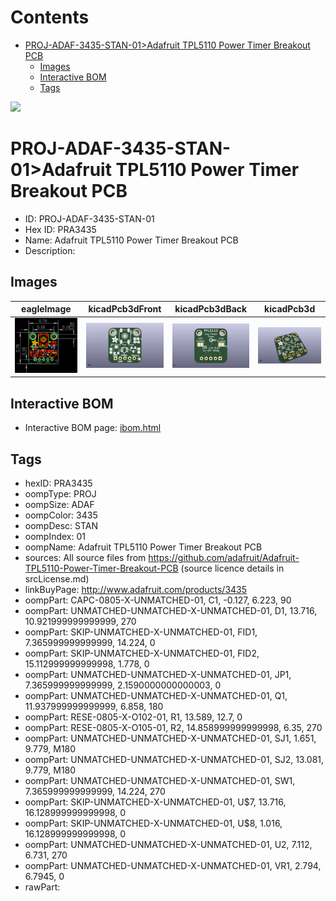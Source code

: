 



Contents
========

* [PROJ-ADAF-3435-STAN-01>Adafruit TPL5110 Power Timer Breakout PCB](#proj-adaf-3435-stan-01adafruit-tpl5110-power-timer-breakout-pcb)
	* [Images](#images)
	* [Interactive BOM](#interactive-bom)
	* [Tags](#tags)
  
![][im]
# PROJ-ADAF-3435-STAN-01>Adafruit TPL5110 Power Timer Breakout PCB

- ID: PROJ-ADAF-3435-STAN-01
- Hex ID: PRA3435
- Name: Adafruit TPL5110 Power Timer Breakout PCB
- Description: 

## Images
  
  

|eagleImage|kicadPcb3dFront|kicadPcb3dBack|kicadPcb3d|
| :---: | :---: | :---: | :---: |
|[![eagleImage](eagleImage_140.png)](eagleImage_600.png)|[![kicadPcb3dFront](kicadPcb3dFront_140.png)](kicadPcb3dFront_600.png)|[![kicadPcb3dBack](kicadPcb3dBack_140.png)](kicadPcb3dBack_600.png)|[![kicadPcb3d](kicadPcb3d_140.png)](kicadPcb3d_600.png)|

## Interactive BOM

- Interactive BOM page: [ibom.html](kicad/bom/ibom.html)

## Tags

- hexID: PRA3435
- oompType: PROJ
- oompSize: ADAF
- oompColor: 3435
- oompDesc: STAN
- oompIndex: 01
- oompName: Adafruit TPL5110 Power Timer Breakout PCB
- sources: All source files from https://github.com/adafruit/Adafruit-TPL5110-Power-Timer-Breakout-PCB (source licence details in srcLicense.md)
- linkBuyPage: http://www.adafruit.com/products/3435
- oompPart: CAPC-0805-X-UNMATCHED-01, C1, -0.127, 6.223, 90
- oompPart: UNMATCHED-UNMATCHED-X-UNMATCHED-01, D1, 13.716, 10.921999999999999, 270
- oompPart: SKIP-UNMATCHED-X-UNMATCHED-01, FID1, 7.365999999999999, 14.224, 0
- oompPart: SKIP-UNMATCHED-X-UNMATCHED-01, FID2, 15.112999999999998, 1.778, 0
- oompPart: UNMATCHED-UNMATCHED-X-UNMATCHED-01, JP1, 7.365999999999999, 2.1590000000000003, 0
- oompPart: UNMATCHED-UNMATCHED-X-UNMATCHED-01, Q1, 11.937999999999999, 6.858, 180
- oompPart: RESE-0805-X-O102-01, R1, 13.589, 12.7, 0
- oompPart: RESE-0805-X-O105-01, R2, 14.858999999999998, 6.35, 270
- oompPart: UNMATCHED-UNMATCHED-X-UNMATCHED-01, SJ1, 1.651, 9.779, M180
- oompPart: UNMATCHED-UNMATCHED-X-UNMATCHED-01, SJ2, 13.081, 9.779, M180
- oompPart: UNMATCHED-UNMATCHED-X-UNMATCHED-01, SW1, 7.365999999999999, 14.224, 270
- oompPart: SKIP-UNMATCHED-X-UNMATCHED-01, U$7, 13.716, 16.128999999999998, 0
- oompPart: SKIP-UNMATCHED-X-UNMATCHED-01, U$8, 1.016, 16.128999999999998, 0
- oompPart: UNMATCHED-UNMATCHED-X-UNMATCHED-01, U2, 7.112, 6.731, 270
- oompPart: UNMATCHED-UNMATCHED-X-UNMATCHED-01, VR1, 2.794, 6.7945, 0
- rawPart: 



[im]: kicadPcb3d_450.png
